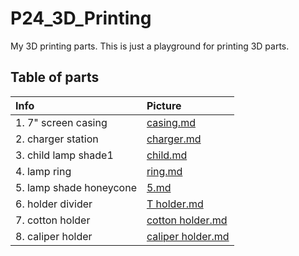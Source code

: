 # P24_3D_Printing
My 3D printing parts. This is just a playground for printing 3D parts.

## Table of parts
| Info | Picture |
|:--|:--|
|1. 7" screen casing| [casing.md](1-7inch-screen_casing/1.md) |
|2. charger station| [charger.md](2-charger-station/charge-station.md) |
|3. child lamp shade1| [child.md](3-childrens-lampshade/child.md)|
|4. lamp ring|[ring.md](4-lamp-shade-ring/ring.md)|
|5. lamp shade honeycone| [5.md](5-lamp-shade-great/shade.md) |
|6. holder divider| [T holder.md](6-holder-divider-T/holder.md) |
|7. cotton holder | [cotton holder.md](./7-cotton-holder/cotton.md)|
|8. caliper holder| [caliper holder.md](./8-caliper-holder/cliper.md)|







